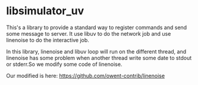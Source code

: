 libsimulator_uv
======

This's a library to provide a standard way to register commands and send some message to server.
It use libuv to do the network job and use linenoise to do the interactive job.

In this library, linenoise and libuv loop will run on the different thread, and linenoise has some 
problem when another thread write some date to stdout or stderr.So we modify some code of linenoise.

Our modified is here: https://github.com/owent-contrib/linenoise